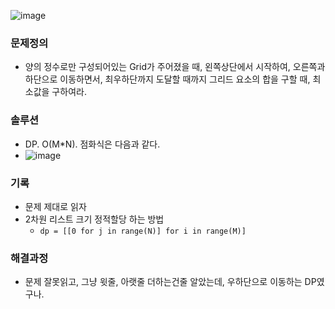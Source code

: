 ![image](https://user-images.githubusercontent.com/16419202/227845995-c6b614d1-2821-4929-8b6d-f5e1572431e0.png)

### 문제정의
- 양의 정수로만 구성되어있는 Grid가 주어졌을 때, 왼쪽상단에서 시작하여, 오른쪽과 하단으로 이동하면서, 최우하단까지 도달할 때까지 그리드 요소의 합을 구할 때, 최소값을 구하여라. 
### 솔루션
- DP. O(M\*N). 점화식은 다음과 같다.
- ![image](https://user-images.githubusercontent.com/16419202/227846513-6543683a-b71b-4777-9332-75dc64a07ef0.png)

### 기록
- 문제 제대로 읽자
- 2차원 리스트 크기 정적할당 하는 방법
  - `dp = [[0 for j in range(N)] for i in range(M)]`
### 해결과정
- 문제 잘못읽고, 그냥 윗줄, 아랫줄 더하는건줄 알았는데, 우하단으로 이동하는 DP였구나. 
